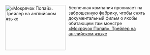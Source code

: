 <!--2025-01-02 17:00:11-->
<div class="yb">
  <div class="rss smaller1"><a href="https://www.kino-teatr.ru/video/44923/" title="«Мокрячок Попай». Трейлер на английском языке"><img src="https://www.kino-teatr.ru/video/3/2/44923/poster.jpg" width="196" height="147" align="left" hspace="5" style="margin: 0px 10px 0px 5px" alt="«Мокрячок Попай». Трейлер на английском языке"/></a>Беспечная компания проникает на заброшенную фабрику, чтобы снять документальный фильм о якобы обитающем там монстре <br><a class="light" href="https://www.kino-teatr.ru/video/44923/">«Мокрячок Попай». Трейлер на английском языке</a></div>
</div>
